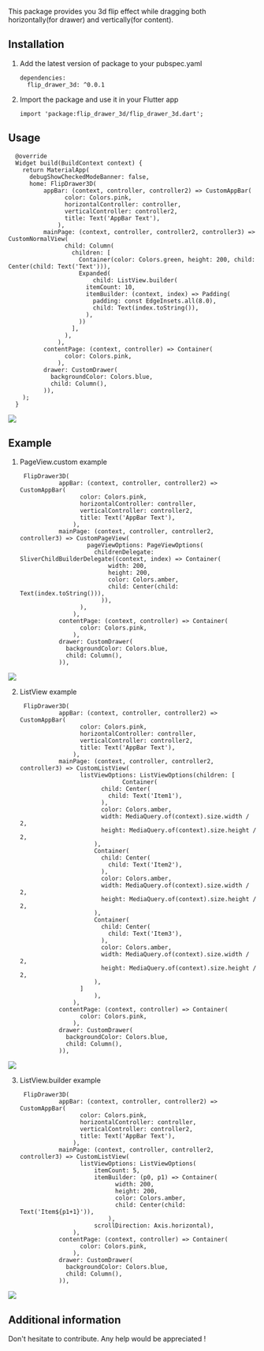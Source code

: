 This package provides you 3d flip effect while dragging both horizontally(for drawer) and vertically(for content).

## Installation

1.  Add the latest version of package to your pubspec.yaml 

        dependencies:
          flip_drawer_3d: ^0.0.1

2.  Import the package and use it in your Flutter app

        import 'package:flip_drawer_3d/flip_drawer_3d.dart';
    
## Usage

      @override
      Widget build(BuildContext context) {
        return MaterialApp(
          debugShowCheckedModeBanner: false,
          home: FlipDrawer3D(
              appBar: (context, controller, controller2) => CustomAppBar(
                    color: Colors.pink,
                    horizontalController: controller,
                    verticalController: controller2,
                    title: Text('AppBar Text'),
                  ),
              mainPage: (context, controller, controller2, controller3) => CustomNormalView(
                    child: Column(
                      children: [
                        Container(color: Colors.green, height: 200, child: Center(child: Text('Text'))),
                        Expanded(
                            child: ListView.builder(
                          itemCount: 10,
                          itemBuilder: (context, index) => Padding(
                            padding: const EdgeInsets.all(8.0),
                            child: Text(index.toString()),
                          ),
                        ))
                      ],
                    ),
                  ),
              contentPage: (context, controller) => Container(
                    color: Colors.pink,
                  ),
              drawer: CustomDrawer(
                backgroundColor: Colors.blue,
                child: Column(),
              )),
        );
      }
<img src="https://github.com/iskeletorr/flip_drawer_3d/blob/main/gif/usage.gif?raw=true">

## Example

1. PageView.custom example

        FlipDrawer3D(
                  appBar: (context, controller, controller2) => CustomAppBar(
                        color: Colors.pink,
                        horizontalController: controller,
                        verticalController: controller2,
                        title: Text('AppBar Text'),
                      ),
                  mainPage: (context, controller, controller2, controller3) => CustomPageView(
                          pageViewOptions: PageViewOptions(
                            childrenDelegate: SliverChildBuilderDelegate((context, index) => Container(
                                width: 200,
                                height: 200,
                                color: Colors.amber,
                                child: Center(child: Text(index.toString())),
                              )),
                        ),
                      ),
                  contentPage: (context, controller) => Container(
                        color: Colors.pink,
                      ),
                  drawer: CustomDrawer(
                    backgroundColor: Colors.blue,
                    child: Column(),
                  )),

<img src="https://github.com/iskeletorr/flip_drawer_3d/blob/main/gif/example.gif?raw=true">

2. ListView example

        FlipDrawer3D(
                  appBar: (context, controller, controller2) => CustomAppBar(
                        color: Colors.pink,
                        horizontalController: controller,
                        verticalController: controller2,
                        title: Text('AppBar Text'),
                      ),
                  mainPage: (context, controller, controller2, controller3) => CustomListView(
                        listViewOptions: ListViewOptions(children: [
                                    Container(
                              child: Center(
                                child: Text('Item1'),
                              ),
                              color: Colors.amber,
                              width: MediaQuery.of(context).size.width / 2,
                              height: MediaQuery.of(context).size.height / 2,
                            ),
                            Container(
                              child: Center(
                                child: Text('Item2'),
                              ),
                              color: Colors.amber,
                              width: MediaQuery.of(context).size.width / 2,
                              height: MediaQuery.of(context).size.height / 2,
                            ),
                            Container(
                              child: Center(
                                child: Text('Item3'),
                              ),
                              color: Colors.amber,
                              width: MediaQuery.of(context).size.width / 2,
                              height: MediaQuery.of(context).size.height / 2,
                            ),
                        ]
                            ),
                      ),
                  contentPage: (context, controller) => Container(
                        color: Colors.pink,
                      ),
                  drawer: CustomDrawer(
                    backgroundColor: Colors.blue,
                    child: Column(),
                  )),
<img src="https://github.com/iskeletorr/flip_drawer_3d/blob/main/gif/example2.gif?raw=true">

3. ListView.builder example

        FlipDrawer3D(
                  appBar: (context, controller, controller2) => CustomAppBar(
                        color: Colors.pink,
                        horizontalController: controller,
                        verticalController: controller2,
                        title: Text('AppBar Text'),
                      ),
                  mainPage: (context, controller, controller2, controller3) => CustomListView(
                        listViewOptions: ListViewOptions(
                            itemCount: 5,
                            itemBuilder: (p0, p1) => Container(
                                  width: 200,
                                  height: 200,
                                  color: Colors.amber,
                                  child: Center(child: Text('Item${p1+1}')),
                                ),
                            scrollDirection: Axis.horizontal),
                      ),
                  contentPage: (context, controller) => Container(
                        color: Colors.pink,
                      ),
                  drawer: CustomDrawer(
                    backgroundColor: Colors.blue,
                    child: Column(),
                  )),
<img src="https://github.com/iskeletorr/flip_drawer_3d/blob/main/gif/example3.gif?raw=true">


## Additional information

Don't hesitate to contribute. Any help would be appreciated !
